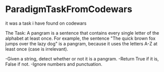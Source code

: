# ParadigmTaskFromCodewars
it was a task i have found on codewars

The Task:
A pangram is a sentence that contains every single letter of the alphabet at least once. 
For example, the sentence "The quick brown fox jumps over the lazy dog" is a pangram, 
because it uses the letters A-Z at least once (case is irrelevant).

-Given a string, detect whether or not it is a pangram. 
-Return True if it is, False if not.
-Ignore numbers and punctuation.
